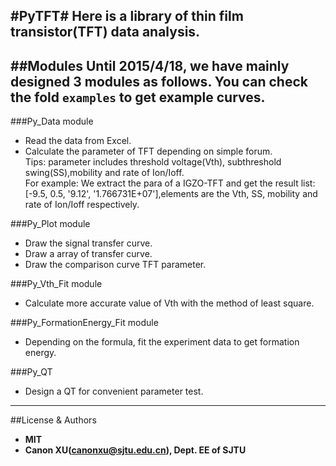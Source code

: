 #PyTFT#
**Here is a library of thin film transistor(TFT) data analysis.**
 --------------
##Modules
Until 2015/4/18, we have mainly designed 3 modules as follows. You can check the fold `examples` to get example curves.
 ---------------------------------------------

###Py_Data module
- Read the data from Excel.
- Calculate the parameter of TFT depending on simple forum.
<br/>Tips: parameter includes threshold voltage(Vth), subthreshold swing(SS),mobility and rate of Ion/Ioff.
<br/>For example: We extract the para of a IGZO-TFT and get the result list: [-9.5, 0.5, '9.12', '1.766731E+07'],elements are the Vth, SS, mobility and rate of Ion/Ioff respectively. 


###Py_Plot module
- Draw the signal transfer curve.
- Draw a array of transfer curve.
- Draw the comparison curve TFT parameter.

###Py_Vth_Fit module
- Calculate more accurate value of Vth with the method of least square.

###Py_FormationEnergy_Fit module
- Depending on the formula, fit the experiment data to get formation energy.

###Py_QT
- Design a QT for convenient parameter test.

 ---------------------------------------------

##License & Authors
- **MIT**
- **Canon XU(canonxu@sjtu.edu.cn),  Dept. EE of SJTU**


